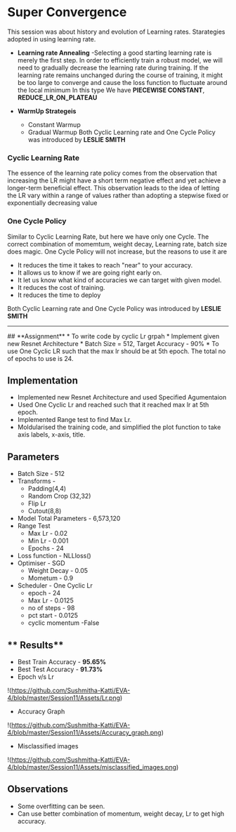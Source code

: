 # Super Convergence
This session was about history and evolution of Learning rates. Starategies adopted in using learning rate. 
* **Learning rate Annealing** -Selecting a good starting learning rate is merely the first step. In order to efficiently train a robust model, we will need to gradually decrease the learning rate during training. If the learning rate remains unchanged during the course of training, it might be too large to converge and cause the loss function to fluctuate around the local minimum
In this type We have **PIECEWISE CONSTANT**, **REDUCE_LR_ON_PLATEAU**
* **WarmUp Strategeis**

  * Constant Warmup
  * Gradual Warmup
 Both Cyclic Learning rate and One Cycle Policy was introduced by **LESLIE SMITH**
### Cyclic Learning Rate 
  The essence of the learning rate policy comes from the observation that increasing the LR might have a short term negative effect
and yet achieve a longer-term beneficial effect. This observation leads to the idea of letting the LR vary within a range of values
rather than adopting a stepwise fixed or exponentially decreasing value

### One Cycle Policy 
Similar to Cyclic Learning Rate, but here we have only one Cycle. The correct combination of momemtum, weight decay, Learning rate, batch size does magic.
One Cycle Policy will not increase, but the reasons to use it are

* It reduces the time it takes to reach "near" to your accuracy. 
* It allows us to know if we are going right early on. 
* It let us know what kind of accuracies we can target with given model.
* It reduces the cost of training. 
* It reduces the time to deploy

Both Cyclic Learning rate and One Cycle Policy was introduced by **LESLIE SMITH**
<hr>
## **Assignment**
* To write code by cyclic Lr grpah
* Implement given new Resnet Architecture
* Batch Size = 512, Target Accuracy - 90%
* To use One Cyclic LR such that the max lr should be at 5th epoch. The total no of epochs to use is 24.

## **Implementation**

* Implemented new Resnet Architecture and used Specified Agumentaion
* Used One Cyclic Lr and reached such that it reached max lr at 5th epoch.
* Implemented Range test to find Max Lr.
* Moldularised the training code, and simplified the plot function to take axis labels, x-axis, title.

## **Parameters**
* Batch Size - 512
* Transforms - 
  * Padding(4,4)
  * Random Crop (32,32)
  * Flip Lr
  * Cutout(8,8)
* Model Total Parameters - 6,573,120
* Range Test
  * Max Lr - 0.02
  * Min Lr - 0.001
  * Epochs - 24
* Loss function - NLLloss()
* Optimiser - SGD
  * Weight Decay - 0.05
  * Mometum - 0.9
* Scheduler - One Cyclic Lr
  * epoch - 24
  * Max  Lr - 0.0125
  * no of steps - 98
  * pct start - 0.0125
  * cyclic momentum -False

## ** Results**
* Best Train Accuracy - **95.65%**
* Best Test Accuracy - **91.73%**
* Epoch v/s Lr

!(https://github.com/Sushmitha-Katti/EVA-4/blob/master/Session11/Assets/Lr.png)

* Accuracy Graph

!(https://github.com/Sushmitha-Katti/EVA-4/blob/master/Session11/Assets/Accuracy_graph.png)

* Misclassified images

!(https://github.com/Sushmitha-Katti/EVA-4/blob/master/Session11/Assets/misclassified_images.png)

## **Observations**

* Some overfitting can be seen.
* Can use better combination of momentum, weight decay, Lr to get high accuracy.


  


  
